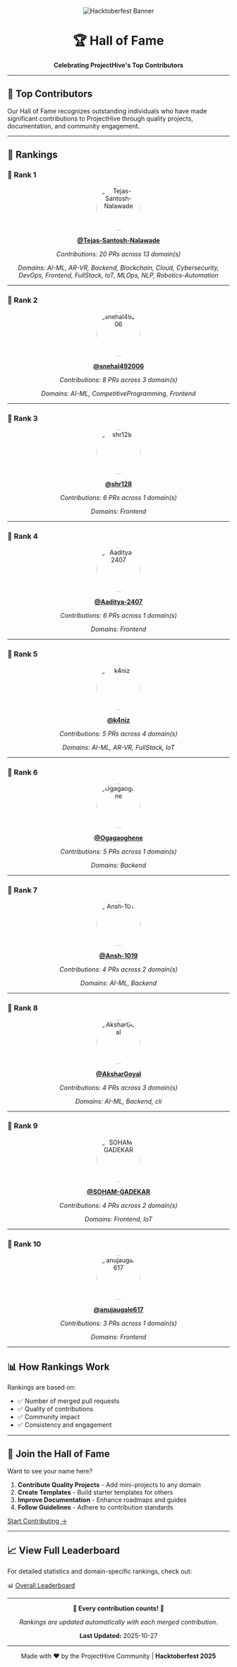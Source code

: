 <div align="center">

![Hacktoberfest Banner](../assets/Banner/HF2025-EmailHeader.png)

# 🏆 Hall of Fame

**Celebrating ProjectHive's Top Contributors**

</div>

---

## 🌟 Top Contributors

Our Hall of Fame recognizes outstanding individuals who have made significant contributions to ProjectHive through quality projects, documentation, and community engagement.

---

## 🏅 Rankings

### 🥇 Rank 1

<div align="center">

<img src="https://github.com/Tejas-Santosh-Nalawade.png" width="100" height="100" style="border-radius: 50%;" alt="Tejas-Santosh-Nalawade"/>

**[@Tejas-Santosh-Nalawade](https://github.com/Tejas-Santosh-Nalawade)**

*Contributions: 20 PRs across 13 domain(s)*

*Domains: AI-ML, AR-VR, Backend, Blockchain, Cloud, Cybersecurity, DevOps, Frontend, FullStack, IoT, MLOps, NLP, Robotics-Automation*

</div>

---

### 🥈 Rank 2

<div align="center">

<img src="https://github.com/snehal492006.png" width="100" height="100" style="border-radius: 50%;" alt="snehal492006"/>

**[@snehal492006](https://github.com/snehal492006)**

*Contributions: 8 PRs across 3 domain(s)*

*Domains: AI-ML, CompetitiveProgramming, Frontend*

</div>

---

### 🥉 Rank 3

<div align="center">

<img src="https://github.com/shr128.png" width="100" height="100" style="border-radius: 50%;" alt="shr128"/>

**[@shr128](https://github.com/shr128)**

*Contributions: 6 PRs across 1 domain(s)*

*Domains: Frontend*

</div>

---

### 🏅 Rank 4

<div align="center">

<img src="https://github.com/Aaditya-2407.png" width="100" height="100" style="border-radius: 50%;" alt="Aaditya-2407"/>

**[@Aaditya-2407](https://github.com/Aaditya-2407)**

*Contributions: 6 PRs across 1 domain(s)*

*Domains: Frontend*

</div>

---

### 🏅 Rank 5

<div align="center">

<img src="https://github.com/k4niz.png" width="100" height="100" style="border-radius: 50%;" alt="k4niz"/>

**[@k4niz](https://github.com/k4niz)**

*Contributions: 5 PRs across 4 domain(s)*

*Domains: AI-ML, AR-VR, FullStack, IoT*

</div>

---

### 🏅 Rank 6

<div align="center">

<img src="https://github.com/Ogagaoghene.png" width="100" height="100" style="border-radius: 50%;" alt="Ogagaoghene"/>

**[@Ogagaoghene](https://github.com/Ogagaoghene)**

*Contributions: 5 PRs across 1 domain(s)*

*Domains: Backend*

</div>

---

### 🏅 Rank 7

<div align="center">

<img src="https://github.com/Ansh-1019.png" width="100" height="100" style="border-radius: 50%;" alt="Ansh-1019"/>

**[@Ansh-1019](https://github.com/Ansh-1019)**

*Contributions: 4 PRs across 2 domain(s)*

*Domains: AI-ML, Backend*

</div>

---

### 🏅 Rank 8

<div align="center">

<img src="https://github.com/AksharGoyal.png" width="100" height="100" style="border-radius: 50%;" alt="AksharGoyal"/>

**[@AksharGoyal](https://github.com/AksharGoyal)**

*Contributions: 4 PRs across 3 domain(s)*

*Domains: AI-ML, Backend, cli*

</div>

---

### 🏅 Rank 9

<div align="center">

<img src="https://github.com/SOHAM-GADEKAR.png" width="100" height="100" style="border-radius: 50%;" alt="SOHAM-GADEKAR"/>

**[@SOHAM-GADEKAR](https://github.com/SOHAM-GADEKAR)**

*Contributions: 4 PRs across 2 domain(s)*

*Domains: Frontend, IoT*

</div>

---

### 🏅 Rank 10

<div align="center">

<img src="https://github.com/anujaugale617.png" width="100" height="100" style="border-radius: 50%;" alt="anujaugale617"/>

**[@anujaugale617](https://github.com/anujaugale617)**

*Contributions: 3 PRs across 1 domain(s)*

*Domains: Frontend*

</div>

---

## 📊 How Rankings Work

Rankings are based on:
- ✅ Number of merged pull requests
- ✅ Quality of contributions
- ✅ Community impact
- ✅ Consistency and engagement

---

## 🎯 Join the Hall of Fame

Want to see your name here?

1. **Contribute Quality Projects** - Add mini-projects to any domain
2. **Create Templates** - Build starter templates for others
3. **Improve Documentation** - Enhance roadmaps and guides
4. **Follow Guidelines** - Adhere to contribution standards

[Start Contributing →](../CONTRIBUTING.md)

---

## 📈 View Full Leaderboard

For detailed statistics and domain-specific rankings, check out:

📊 [Overall Leaderboard](../DomainsLeaderboards/Overall.md)

---

<div align="center">

**🌟 Every contribution counts! 🌟**

*Rankings are updated automatically with each merged contribution.*

**Last Updated:** 2025-10-27

---

Made with ❤️ by the ProjectHive Community | **Hacktoberfest 2025**

</div>
